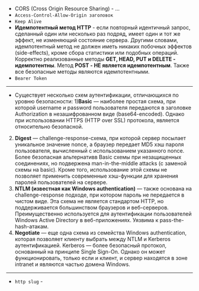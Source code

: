 - CORS (Cross Origin Resource Sharing) - ...
- `Access-Control-Allow-Origin заголовок` 
- `Keep Alive`
- **Идемпотентный метод HTTP** - если повторный идентичный запрос, сделанный один или несколько раз подряд, имеет один и тот же эффект, не изменяющий состояние сервера. Другими словами, идемпотентный метод не должен иметь никаких побочных эффектов (side-effects), кроме сбора статистики или подобных операций.
Корректно реализованные методы **GET, HEAD, PUT и DELETE - идемпотентны**. Метод **POST - НЕ является идемпотентным**. Также все безопасные методы являются идемпотентными.
- `Bearer Token`
-------------------------------
- Существует несколько схем аутентификации, отличающихся по уровню безопасности:
1)**Basic** — наиболее простая схема, при которой username и password пользователя передаются в заголовке Authorization в незашифрованном виде (base64-encoded). Однако при использовании HTTPS (HTTP over SSL) протокола, является относительно безопасной.
2) **Digest** — challenge-response-схема, при которой сервер посылает уникальное значение nonce, а браузер передает MD5 хэш пароля пользователя, вычисленный с использованием указанного nonce. Более безопасная альтернативв Basic схемы при незащищенных соединениях, но подвержена man-in-the-middle attacks (с заменой схемы на basic). Кроме того, использование этой схемы не позволяет применить современные хэш-функции для хранения паролей пользователей на сервере.
3) **NTLM (известная как Windows authentication)** — также основана на challenge-response подходе, при котором пароль не передается в чистом виде. Эта схема не является стандартом HTTP, но поддерживается большинством браузеров и веб-серверов. Преимущественно используется для аутентификации пользователей Windows Active Directory в веб-приложениях. Уязвима к pass-the-hash-атакам.
4) **Negotiate** — еще одна схема из семейства Windows authentication, которая позволяет клиенту выбрать между NTLM и Kerberos аутентификацией. Kerberos — более безопасный протокол, основанный на принципе Single Sign-On. Однако он может функционировать, только если и клиент, и сервер находятся в зоне intranet и являются частью домена Windows.
------------------------------
- `http slug` - 
